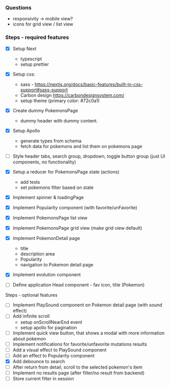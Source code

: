### Questions
- responsivity -> mobile view?
- icons for grid view / list view


### Steps - required features

- [x] Setup Next
  - typescript
  - setup prettier

- [x] Setup css: 
  - sass - https://nextjs.org/docs/basic-features/built-in-css-support#sass-support
  - Carbon design https://carbondesignsystem.com/
  - setup theme (primary color: #72c0a1)

- [x] Create dummy PokemonsPage
  - dummy header with dummy content.

- [x] Setup Apollo
  - generate types from schema
  - fetch data for pokemons and list them on pokemons page

- [ ] Style header tabs, search group, dropdown, toggle button group (just UI components, no functionality)

- [x] Setup a reducer for PokemonsPage state (actions)
  - add tests
  - set pokemons filter based on state

- [x] Implement spinner & loadingPage

- [x] Implement Popularity component (with favorite/unFavorite)

- [x] Implement PokemonsPage list view

- [x] Implement PokemonsPage grid view (make grid view default)

- [x] Implement PokemonDetail page
  - title
  - description area
  - Popularity
  - navigation to Pokemon detail page
- [x] Implement evolution component


- [ ] Define application Head component - fav icon, title (Pokemon)

Steps - optional features
- [ ] Implement PlaySound component on Pokemon detail page (with sound effect)
- [ ] Add infinite scroll
  - setup onScrollNearEnd event
  - setup apollo for pagination
- [ ] Implement quick view button, that shows a modal with more information about pokemon
- [ ] Implement notifications for favorite/unfavorite mutations results
- [ ] Add a visual effect to PlaySound component
- [ ] Add an effect to Popularity component
- [x] Add debounce to search
- [ ] After return from detail, scroll to the selected pokemon's item
- [ ] Implement no results page (after filter/no result from backend)
- [ ] Store current filter in session
